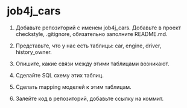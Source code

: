 # job4j_cars

1. Добавьте репозиторий с именем job4j_cars. Добавьте в проект checkstyle, .gitignore, обязательно заполните README.md.

2. Представьте, что у нас есть таблицы: car, engine, driver, history_owner.

3. Опишите, какие связи между этими таблицами возникают.

4. Сделайте SQL схему этих таблиц.

5. Сделать mapping моделей к этим таблицам.

6. Залейте код в репозиторий, добавьте ссылку на коммит.

